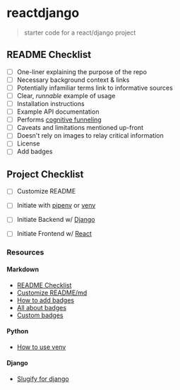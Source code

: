reactdjango
==================
> starter code for a react/django project



README Checklist
---
- [ ] One-liner explaining the purpose of the repo
- [ ] Necessary background context & links
- [ ] Potentially infamiliar terms link to informative sources
- [ ] Clear, *runnable* example of usage
- [ ] Installation instructions
- [ ] Example API documentation
- [ ] Performs [cognitive funneling](https://github.com/noffle/art-of-readme#cognitive-funneling)
- [ ] Caveats and limitations mentioned up-front
- [ ] Doesn't rely on images to relay critical information
- [ ] License
- [ ] Add badges

Project Checklist
---
- [ ] Customize README
- [ ] Initiate with [pipenv](https://pypi.org/project/pipenv/) or [venv](https://docs.python.org/3/library/venv.html)
- [ ] Initiate Backend w/ [Django](https://docs.djangoproject.com/en/3.1/intro/tutorial01/)
- [ ] Initiate Frontend w/ [React](https://reactjs.org/docs/create-a-new-react-app.html)



### Resources
#### Markdown
- [README Checklist](https://github.com/noffle/art-of-readme)
- [Customize README/md](https://sourceforge.net/p/thinwhiteline/wiki/markdown_syntax/)
- [How to add badges](https://www.codeblocq.com/2016/04/Add-a-build-passing-badge-to-your-github-repository/)
- [All about badges](https://medium.com/better-programming/add-badges-to-a-github-repository-716d2988dc6a)
- [Custom badges](https://shields.io/)
#### Python
- [How to use venv](https://sourabhbajaj.com/mac-setup/Python/virtualenv.html)
#### Django
- [Slugify for django](https://docs.djangoproject.com/en/3.1/ref/utils/#module-django.utils.text)

